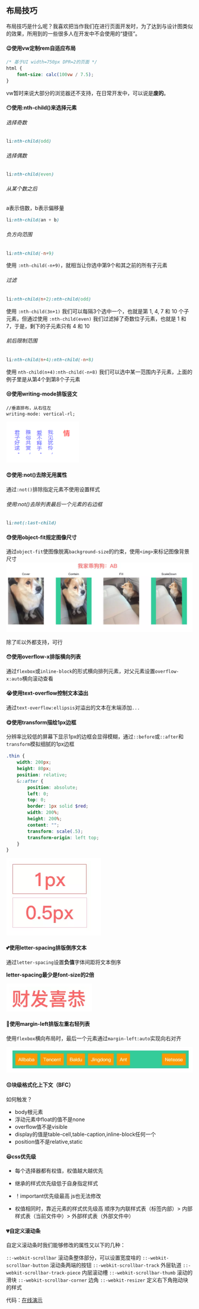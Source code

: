 ## 布局技巧

布局技巧是什么呢？我喜欢把当作我们在进行页面开发时，为了达到与设计图类似的效果，所用到的一些很多人在开发中不会使用的“捷径”。

#### :wink:使用vw定制rem自适应布局

```css
/* 基于UI width=750px DPR=2的页面 */
html {
    font-size: calc(100vw / 7.5);
}
```

vw暂时来说大部分的浏览器还不支持，在日常开发中，可以说是**废的**。

#### :no_mouth:使用:nth-child()来选择元素
###### 选择奇数

```css
li:nth-child(odd)
```

###### 选择偶数


```css
li:nth-child(even)
```

###### 从某个数之后
a表示倍数，b表示偏移量
```css
li:nth-child(an + b)
```
###### 负方向范围

```css
li:nth-child(-n+9)
```
使用 `:nth-child(-n+9)`，就相当让你选中第9个和其之前的所有子元素

###### 过滤

```css
li:nth-child(n+2):nth-child(odd) 
```
使用 `:nth-child(3n+1)` 我们可以每隔3个选中一个，也就是第 1, 4, 7 和 10 个子元素，但通过使用 `:nth-child(even)` 我们过滤掉了奇数位子元素，也就是 1 和 7，于是，剩下的子元素只有 4 和 10

###### 前后限制范围

```css
li:nth-child(n+4):nth-child(-n+8)
```
使用 `nth-child(n+4):nth-child(-n+8)` 我们可以选中某一范围内子元素，上面的例子里是从第4个到第8个子元素

#### :unamused:使用writing-mode排版竖文


```
//垂直排布，从右往左
writing-mode: vertical-rl;
```
![image](../images/example1.png)

#### :heart_eyes:使用:not()去除无用属性
通过`:not()`排除指定元素不使用设置样式
###### 使用:not()去除列表最后一个元素的右边框

```css
li:not(:last-child)
```

#### :sweat:使用object-fit规定图像尺寸
通过`object-fit`使图像脱离`background-size`的约束，使用`<img>`来标记图像背景尺寸
![image](../images/2.png)

除了IE以外都支持，可行

#### :hushed:使用overflow-x排版横向列表
通过`flexbox`或`inline-block`的形式横向排列元素，对父元素设置`overflow-x:auto`横向滚动查看



#### :sob:使用text-overflow控制文本溢出
通过`text-overflow:ellipsis`对溢出的文本在末端添加`...`



#### :yum:使用transform描绘1px边框
分辨率比较低的屏幕下显示1px的边框会显得模糊，通过`::before`或`::after`和`transform`模拟细腻的1px边框


```scss
.thin {
	width: 200px;
	height: 80px;
	position: relative;
	&::after {
		position: absolute;
		left: 0;
		top: 0;
		border: 1px solid $red;
		width: 200%;
		height: 200%;
		content: "";
		transform: scale(.5);
		transform-origin: left top;
	}
}
```

![image](../images/5.png)

#### :two_hearts:使用letter-spacing排版倒序文本
通过`letter-spacing`设置**负值**字体间距将文本倒序

**letter-spacing最少是font-size的2倍**

![image](../images/4.png)

#### :star2:使用margin-left排版左重右轻列表
使用`flexbox`横向布局时，最后一个元素通过`margin-left:auto`实现向右对齐

![image](../images/3.png)



#### :pensive:块级格式化上下文（BFC）
如何触发？
+ body根元素
+ 浮动元素中float的值不是none
+ overflow值不是visible
+ display的值是table-cell,table-caption,inline-block任何一个
+ position值不是relative,static



#### :smiley:css优先级
+ 每个选择器都有权值，权值越大越优先

+ 继承的样式优先级低于自身指定样式

+ ！important优先级最高 js也无法修改

+ 权值相同时，靠近元素的样式优先级高 顺序为内联样式表（标签内部）> 内部样式表（当前文件中）> 外部样式表（外部文件中）

  

#### :broken_heart:自定义滚动条

自定义滚动条时我们能够修改的属性又以下的几种：

`::-webkit-scrollbar` 滚动条整体部分，可以设置宽度啥的
`::-webkit-scrollbar-button` 滚动条两端的按钮
`::-webkit-scrollbar-track` 外层轨道
`::-webkit-scrollbar-track-piece` 内层滚动槽
`::-webkit-scrollbar-thumb` 滚动的滑块
`::-webkit-scrollbar-corner` 边角
`::-webkit-resizer` 定义右下角拖动块的样式

代码：[在线演示](https://codepen.io/sukysukysuky/pen/pozZOXV)

